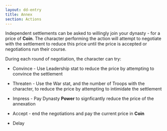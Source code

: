 ```yaml
---
layout: dd-entry
title: Annex
section: Actions
---
```


Independent settlements can be asked to willingly join your dynasty - for a price of **Coin**. The character performing the action will attempt to negotiate with the settlement to reduce this price until the price is accepted or negotiations run their course.

During each round of negotiation, the character can try:

* Convince - Use Leadership stat to reduce the price by attempting to convince the settlement

* Threaten - Use the War stat, and the number of Troops with the character, to reduce the price by attempting to intimidate the settlement

* Impress - Pay Dynasty **Power** to signficantly reduce the price of the annexation

* Accept - end the negotiations and pay the current price in **Coin**

* Delay
  